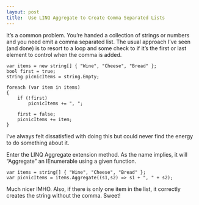 ```yaml
---
layout: post
title:  Use LINQ Aggregate to Create Comma Separated Lists
---
```

It’s a common problem. You’re handed a collection of strings or numbers and you need emit a comma separated list. The usual approach I’ve seen (and done) is to resort to a loop and some check to if it’s the first or last element to control when the comma is added.
    
    var items = new string[] { "Wine", "Cheese", "Bread" };  
    bool first = true;  
    string picnicItems = string.Empty;  
      
    foreach (var item in items)  
    {  
        if (!first)  
            picnicItems += ", ";  
      
        first = false;  
        picnicItems += item;  
    }  
    

  


I’ve always felt dissatisfied with doing this but could never find the energy to do something about it.

Enter the LINQ Aggregate extension method. As the name implies, it will “Aggregate” an IEnumerable using a given function.
    
    var items = string[] { "Wine", "Cheese", "Bread" };  
    var picnicItems = items.Aggregate((s1,s2) => s1 + ", " + s2);  
    

  


Much nicer IMHO. Also, if there is only one item in the list, it correctly creates the string without the comma. Sweet!
